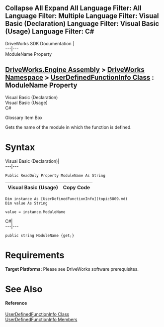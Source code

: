 Collapse All Expand All Language Filter: All  Language Filter: Multiple  Language Filter: Visual Basic (Declaration) Language Filter: Visual Basic (Usage) Language Filter: C#  
---  
DriveWorks SDK Documentation  |   
---|---  
ModuleName Property   
  
[DriveWorks.Engine Assembly](topic2156.md) > [DriveWorks Namespace](topic2159.md) > [UserDefinedFunctionInfo Class](topic5809.md) : ModuleName Property  
---  
  
Visual Basic (Declaration)    
Visual Basic (Usage)    
C# 

Glossary Item Box

Gets the name of the module in which the function is defined. 

# Syntax

Visual Basic (Declaration)|   
---|---  
      
    
    Public ReadOnly Property ModuleName As String  
  
Visual Basic (Usage)| Copy Code  
---|---  
      
    
    Dim instance As [UserDefinedFunctionInfo](topic5809.md)
    Dim value As String
     
    value = instance.ModuleName  
  
C#|   
---|---  
      
    
    public string ModuleName {get;}  
  
# Requirements

**Target Platforms:** Please see DriveWorks software prerequisites.

# See Also

#### Reference

[UserDefinedFunctionInfo Class](topic5809.md)   
[UserDefinedFunctionInfo Members](topic5810.md)


